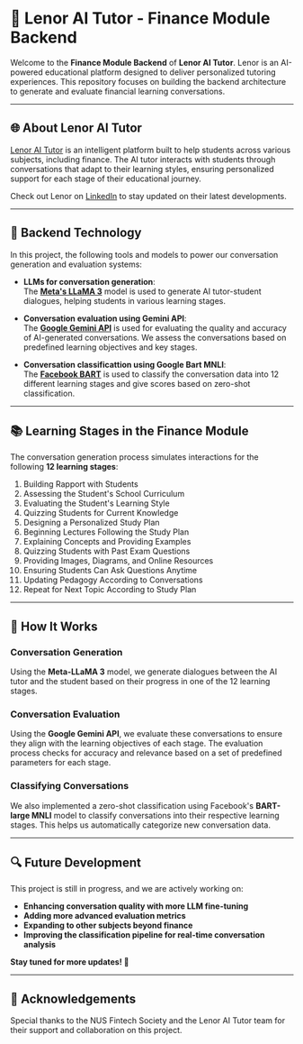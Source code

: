 # 🚀 Lenor AI Tutor - Finance Module Backend

Welcome to the **Finance Module Backend** of **Lenor AI Tutor**. Lenor is an AI-powered educational platform designed to deliver personalized tutoring experiences. This repository focuses on building the backend architecture to generate and evaluate financial learning conversations.

---

## 🌐 About Lenor AI Tutor

[Lenor AI Tutor](https://lenorai.com/) is an intelligent platform built to help students across various subjects, including finance. The AI tutor interacts with students through conversations that adapt to their learning styles, ensuring personalized support for each stage of their educational journey.

Check out Lenor on [LinkedIn](https://www.linkedin.com/company/lenor-eduai/posts/?feedView=all) to stay updated on their latest developments.

---

## 🔧 Backend Technology

In this project, the following tools and models to power our conversation generation and evaluation systems:

- **LLMs for conversation generation**:  
 The **[Meta's LLaMA 3](https://huggingface.co/meta-llama/Llama-3.1-8B-Instruct)** model is used to generate AI tutor-student dialogues, helping students in various learning stages.  

- **Conversation evaluation using Gemini API**:  
  The **[Google Gemini API](https://ai.google.dev/gemini-api?gad_source=1&gclid=Cj0KCQjwmt24BhDPARIsAJFYKk3D-svNN6QrnSpo_HxWDwg_yg6eOq624ALTX5x0uUyEHUAtJji46doaAvEnEALw_wcB&hl=ko)** is used for evaluating the quality and accuracy of AI-generated conversations. We assess the conversations based on predefined learning objectives and key stages.

- **Conversation classificattion using Google Bart MNLI**:  
  The **[Facebook BART](https://huggingface.co/facebook/bart-large-mnli)** is used to classify the conversation data into 12 different learning stages and give scores based on zero-shot classification.

---

## 📚 Learning Stages in the Finance Module

The conversation generation process simulates interactions for the following **12 learning stages**:

1. Building Rapport with Students  
2. Assessing the Student's School Curriculum  
3. Evaluating the Student's Learning Style  
4. Quizzing Students for Current Knowledge  
5. Designing a Personalized Study Plan  
6. Beginning Lectures Following the Study Plan  
7. Explaining Concepts and Providing Examples  
8. Quizzing Students with Past Exam Questions  
9. Providing Images, Diagrams, and Online Resources  
10. Ensuring Students Can Ask Questions Anytime  
11. Updating Pedagogy According to Conversations  
12. Repeat for Next Topic According to Study Plan  

---

## 🧠 How It Works

### Conversation Generation

Using the **Meta-LLaMA 3** model, we generate dialogues between the AI tutor and the student based on their progress in one of the 12 learning stages. 

### Conversation Evaluation

Using the **Google Gemini API**, we evaluate these conversations to ensure they align with the learning objectives of each stage. The evaluation process checks for accuracy and relevance based on a set of predefined parameters for each stage.

### Classifying Conversations

We also implemented a zero-shot classification using Facebook's **BART-large MNLI** model to classify conversations into their respective learning stages. This helps us automatically categorize new conversation data.

---

## 🔍 Future Development

This project is still in progress, and we are actively working on:

- **Enhancing conversation quality with more LLM fine-tuning**
- **Adding more advanced evaluation metrics**
- **Expanding to other subjects beyond finance**
- **Improving the classification pipeline for real-time conversation analysis**

**Stay tuned for more updates! 🚧**

---

## 🌟 Acknowledgements
Special thanks to the NUS Fintech Society and the Lenor AI Tutor team for their support and collaboration on this project.
